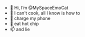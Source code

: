 - 🤙 Hi, I’m @MySpaceEmoCat
- 👀 I can't cook, all I know is how to
- 🌱 charge my phone
- 💞️ eat hot chip
- 📫 and lie

<!---
MySpaceEmoCat/MySpaceEmoCat is a ✨ special ✨ repository because its `README.md` (this file) appears on your GitHub profile.
You can click the Preview link to take a look at your changes.
--->
